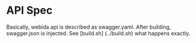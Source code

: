 # API Spec

Basically, webida api is described as swagger.yaml. After building, swagger.json is injected. 
See [build.sh] (../build.sh) what happens exactly. 

